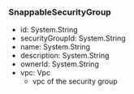### SnappableSecurityGroup
- id: System.String
- securityGroupId: System.String
- name: System.String
- description: System.String
- ownerId: System.String
- vpc: Vpc
  - vpc of the security group
